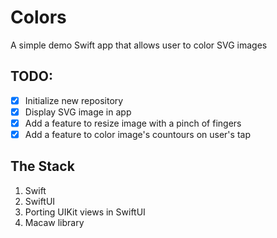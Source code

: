 # Colors
A simple demo Swift app that allows user to color SVG images

## TODO:
  - [x] Initialize new repository
  - [x] Display SVG image in app
  - [x] Add a feature to resize image with a pinch of fingers
  - [x] Add a feature to color image's countours on user's tap

## The Stack

1. Swift
2. SwiftUI
3. Porting UIKit views in SwiftUI
4. Macaw library
